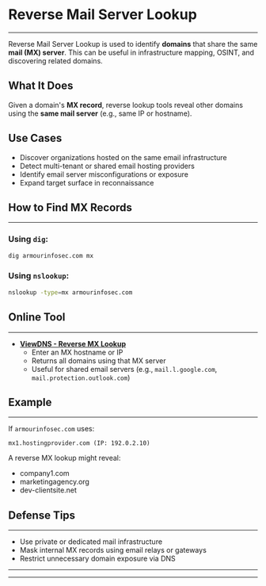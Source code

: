 # Reverse Mail Server Lookup
---

Reverse Mail Server Lookup is used to identify **domains** that share the same **mail (MX) server**. This can be useful in infrastructure mapping, OSINT, and discovering related domains.

## What It Does

Given a domain's **MX record**, reverse lookup tools reveal other domains using the **same mail server** (e.g., same IP or hostname).

## Use Cases
*   Discover organizations hosted on the same email infrastructure
*   Detect multi-tenant or shared email hosting providers
*   Identify email server misconfigurations or exposure
*   Expand target surface in reconnaissance

## How to Find MX Records
---
### Using `dig`:
```bash
dig armourinfosec.com mx
```

### Using `nslookup`:
```bash
nslookup -type=mx armourinfosec.com
```

## Online Tool
---
*   **[ViewDNS - Reverse MX Lookup](https://viewdns.info/reversemx/)**
    *   Enter an MX hostname or IP
    *   Returns all domains using that MX server
    *   Useful for shared email servers (e.g., `mail.l.google.com`, `mail.protection.outlook.com`)

## Example
---
If `armourinfosec.com` uses:
```
mx1.hostingprovider.com (IP: 192.0.2.10)
```
A reverse MX lookup might reveal:
*   company1.com
*   marketingagency.org
*   dev-clientsite.net

## Defense Tips
---
*   Use private or dedicated mail infrastructure
*   Mask internal MX records using email relays or gateways
*   Restrict unnecessary domain exposure via DNS

---
---
